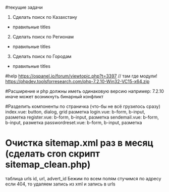 #текущие задачи
1. Сделать поиск по Казахстану 
- правильные titles
2. Сделать поиск по Регионам
- правильные titles
3. Сделать поиск по Городам
- правильные titles

#help
https://ospanel.io/forum/viewtopic.php?t=3397
// там где модули!
https://phpdev.toolsforresearch.com/php-7.2.10-Win32-VC15-x64.zip

#Расширение и php должны иметь одинаковую версию например: 7.2.10 иначе может возникнуть бинарный конфликт

#Разделить компоненты по страничка (что-бы не всё грузилось сразу)
index.vue: button, dialog, grid разметка
login.vue: b-form, b-input, разметка
register.vue: b-form, b-input, разметка
sendemail.vue: b-form, b-input, разметка
passwordreset.vue: b-form, b-input, разметка

# Очистка sitemap.xml раз в месяц (сделать cron скрипт sitemap_clean.php)
таблица urls
id, url, advert_id
Бежим по всем полям стучимся по адресу если 404, то удаляем запись из хml и запись в urls


